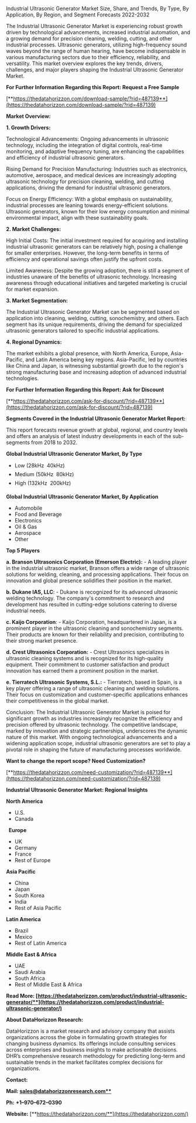 ﻿Industrial Ultrasonic Generator Market Size, Share, and Trends, By Type, By Application, By Region, and Segment Forecasts 2022-2032

The Industrial Ultrasonic Generator Market is experiencing robust growth driven by technological advancements, increased industrial automation, and a growing demand for precision cleaning, welding, cutting, and other industrial processes. Ultrasonic generators, utilizing high-frequency sound waves beyond the range of human hearing, have become indispensable in various manufacturing sectors due to their efficiency, reliability, and versatility. This market overview explores the key trends, drivers, challenges, and major players shaping the Industrial Ultrasonic Generator Market.

**For Further Information Regarding this Report: Request a Free Sample**	

[**https://thedatahorizzon.com/download-sample/?rid=487139**](https://thedatahorizzon.com/download-sample/?rid=487139)

**Market Overview:**

**1. Growth Drivers:**

Technological Advancements: Ongoing advancements in ultrasonic technology, including the integration of digital controls, real-time monitoring, and adaptive frequency tuning, are enhancing the capabilities and efficiency of industrial ultrasonic generators.

Rising Demand for Precision Manufacturing: Industries such as electronics, automotive, aerospace, and medical devices are increasingly adopting ultrasonic technology for precision cleaning, welding, and cutting applications, driving the demand for industrial ultrasonic generators.

Focus on Energy Efficiency: With a global emphasis on sustainability, industrial processes are leaning towards energy-efficient solutions. Ultrasonic generators, known for their low energy consumption and minimal environmental impact, align with these sustainability goals.

**2. Market Challenges:**

High Initial Costs: The initial investment required for acquiring and installing industrial ultrasonic generators can be relatively high, posing a challenge for smaller enterprises. However, the long-term benefits in terms of efficiency and operational savings often justify the upfront costs.

Limited Awareness: Despite the growing adoption, there is still a segment of industries unaware of the benefits of ultrasonic technology. Increasing awareness through educational initiatives and targeted marketing is crucial for market expansion.

**3. Market Segmentation:**

The Industrial Ultrasonic Generator Market can be segmented based on application into cleaning, welding, cutting, sonochemistry, and others. Each segment has its unique requirements, driving the demand for specialized ultrasonic generators tailored to specific industrial applications.

**4. Regional Dynamics:**

The market exhibits a global presence, with North America, Europe, Asia-Pacific, and Latin America being key regions. Asia-Pacific, led by countries like China and Japan, is witnessing substantial growth due to the region's strong manufacturing base and increasing adoption of advanced industrial technologies.

**For Further Information Regarding this Report: Ask for Discount**	

[**https://thedatahorizzon.com/ask-for-discount/?rid=487139**](https://thedatahorizzon.com/ask-for-discount/?rid=487139)

**Segments Covered in the Industrial Ultrasonic Generator Market Report:**

This report forecasts revenue growth at global, regional, and country levels and offers an analysis of latest industry developments in each of the sub-segments from 2018 to 2032.

**Global Industrial Ultrasonic Generator Market, By Type**

- Low (28kHz  40kHz)
- Medium (50kHz  80kHz)
- High (132kHz  200kHz)

**Global Industrial Ultrasonic Generator Market, By Application**

- Automobile
- Food and Beverage
- Electronics
- Oil & Gas
- Aerospace
- Other


**Top 5 Players**

**a. Branson Ultrasonics Corporation (Emerson Electric):** - A leading player in the industrial ultrasonic market, Branson offers a wide range of ultrasonic solutions for welding, cleaning, and processing applications. Their focus on innovation and global presence solidifies their position in the market.

**b. Dukane IAS, LLC**: - Dukane is recognized for its advanced ultrasonic welding technology. The company's commitment to research and development has resulted in cutting-edge solutions catering to diverse industrial needs.

**c. Kaijo Corporation**: - Kaijo Corporation, headquartered in Japan, is a prominent player in the ultrasonic cleaning and sonochemistry segments. Their products are known for their reliability and precision, contributing to their strong market presence.

**d. Crest Ultrasonics Corporation:** - Crest Ultrasonics specializes in ultrasonic cleaning systems and is recognized for its high-quality equipment. Their commitment to customer satisfaction and product innovation has earned them a prominent position in the market.

**e. Tierratech Ultrasonic Systems, S.L.:** - Tierratech, based in Spain, is a key player offering a range of ultrasonic cleaning and welding solutions. Their focus on customization and customer-specific applications enhances their competitiveness in the global market.

Conclusion: The Industrial Ultrasonic Generator Market is poised for significant growth as industries increasingly recognize the efficiency and precision offered by ultrasonic technology. The competitive landscape, marked by innovation and strategic partnerships, underscores the dynamic nature of this market. With ongoing technological advancements and a widening application scope, industrial ultrasonic generators are set to play a pivotal role in shaping the future of manufacturing processes worldwide.

**Want to change the report scope? Need Customization?**

[**https://thedatahorizzon.com/need-customization/?rid=487139**](https://thedatahorizzon.com/need-customization/?rid=487139)

**Industrial Ultrasonic Generator Market: Regional Insights**

**North America**

- U.S.
- Canada

` `**Europe**

- UK
- Germany
- France
- Rest of Europe

**Asia Pacific**

- China
- Japan
- South Korea
- India
- Rest of Asia Pacific

**Latin America**

- Brazil
- Mexico
- Rest of Latin America

**Middle East & Africa**

- UAE
- Saudi Arabia
- South Africa
- Rest of Middle East & Africa

**Read More: [https://thedatahorizzon.com/product/industrial-ultrasonic-generator/**](https://thedatahorizzon.com/product/industrial-ultrasonic-generator/)**

**About DataHorizzon Research:**

DataHorizzon is a market research and advisory company that assists organizations across the globe in formulating growth strategies for changing business dynamics. Its offerings include consulting services across enterprises and business insights to make actionable decisions. DHR’s comprehensive research methodology for predicting long-term and sustainable trends in the market facilitates complex decisions for organizations.

**Contact:**

**Mail: [sales@datahorizzonresearch.com**](mailto:sales@datahorizzonresearch.com)**

**Ph:** **+1–970–672–0390**

**Website:** [**https://thedatahorizzon.com/**](https://thedatahorizzon.com/)
